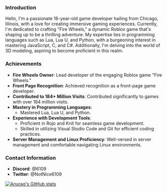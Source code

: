 ### Introduction
Hello, I'm a passionate 16-year-old game developer hailing from Chicago, Illinois, with a love for creating immersive gaming experiences. Currently, I'm dedicated to crafting "Fire Wheels," a dynamic Roblox game that's shaping up to be a thrilling adventure. My expertise lies in programming languages such as Lua, Lua U, and Python, with a burgeoning interest in mastering JavaScript, C, and C#. Additionally, I'm delving into the world of 3D modeling, aspiring to become proficient in this realm.

### Achievements
- **Fire Wheels Owner**: Lead developer of the engaging Roblox game "Fire Wheels."
- **Front Page Recognition**: Achieved recognition as a front-page game developer.
- **Contributed to 184+ Million Visits**: Contributed significantly to games with over 184 million visits.
- **Mastery in Programming Languages**:
  - Mastered Lua, Lua U, and Python.
- **Experience with Development Tools**:
  - Proficient in Rojo and Knit for seamless game development.
  - Skilled in utilizing Visual Studio Code and Git for efficient coding practices.
- **Server Management and Linux Proficiency**: Well-versed in server management and comfortable navigating Linux environments.

### Contact Information
- **Discord**: @6109
- **Twitter**: @NotNice6109

[![Anurag's GitHub stats](https://github-readme-stats.vercel.app/api?username=daemon6109&show_icons=true&theme=dark)](https://github.com/anuraghazra/github-readme-stats)
